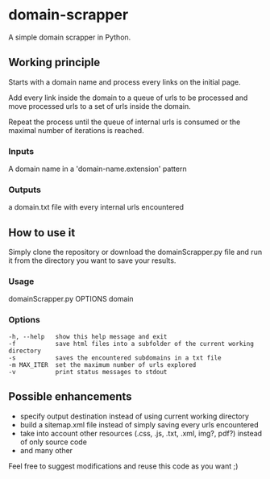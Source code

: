 # domain-scrapper
A simple domain scrapper in Python.

## Working principle
Starts with a domain name and process every links on the initial page.

Add every link inside the domain to a queue of urls to be processed and move processed urls to a set of urls inside the domain.

Repeat the process until the queue of internal urls is consumed or the maximal number of iterations is reached.

### Inputs
A domain name in a 'domain-name.extension' pattern
	
### Outputs
a domain.txt file with every internal urls encountered

## How to use it
Simply clone the repository or download the domainScrapper.py file and run it from the directory you want to save your results.

### Usage
domainScrapper.py OPTIONS domain

### Options

	-h, --help   show this help message and exit
	-f           save html files into a subfolder of the current working directory
	-s           saves the encountered subdomains in a txt file
	-m MAX_ITER  set the maximum number of urls explored
	-v           print status messages to stdout


## Possible enhancements

* specify output destination instead of using current working directory
* build a sitemap.xml file instead of simply saving every urls encountered
* take into account other resources (.css, .js, .txt, .xml, img?, pdf?) instead of only source code
* and many other 
	
Feel free to suggest modifications and reuse this code as you want ;)


